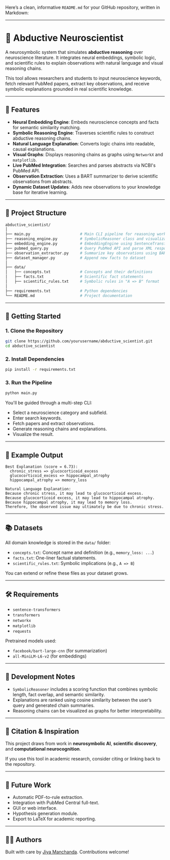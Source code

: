 Here’s a clean, informative `README.md` for your GitHub repository, written in Markdown:

---

# 🧠 Abductive Neuroscientist

A neurosymbolic system that simulates **abductive reasoning** over neuroscience literature. It integrates neural embeddings, symbolic logic, and scientific rules to explain observations with natural language and visual reasoning chains.

This tool allows researchers and students to input neuroscience keywords, fetch relevant PubMed papers, extract key observations, and receive symbolic explanations grounded in real scientific knowledge.

---

## 🧩 Features

- **Neural Embedding Engine**: Embeds neuroscience concepts and facts for semantic similarity matching.
- **Symbolic Reasoning Engine**: Traverses scientific rules to construct abductive reasoning chains.
- **Natural Language Explanation**: Converts logic chains into readable, causal explanations.
- **Visual Graphs**: Displays reasoning chains as graphs using `NetworkX` and `matplotlib`.
- **Live PubMed Integration**: Searches and parses abstracts via NCBI's PubMed API.
- **Observation Extraction**: Uses a BART summarizer to derive scientific observations from abstracts.
- **Dynamic Dataset Updates**: Adds new observations to your knowledge base for iterative learning.

---

## 📁 Project Structure

```bash
abductive_scientist/
│
├── main.py                      # Main CLI pipeline for reasoning workflow
├── reasoning_engine.py          # SymbolicReasoner class and visualization
├── embedding_engine.py          # EmbeddingEngine using SentenceTransformers
├── pubmed_query.py              # Query PubMed API and parse XML responses
├── observation_extractor.py     # Summarize key observations using BART
├── dataset_manager.py           # Append new facts to dataset
│
├── data/
│   ├── concepts.txt             # Concepts and their definitions
│   ├── facts.txt                # Scientific fact statements
│   ├── scientific_rules.txt     # Symbolic rules in "A => B" format
│
├── requirements.txt             # Python dependencies
└── README.md                    # Project documentation
```

---

## 🚀 Getting Started

### 1. Clone the Repository

```bash
git clone https://github.com/yourusername/abductive_scientist.git
cd abductive_scientist
```

### 2. Install Dependencies

```bash
pip install -r requirements.txt
```

### 3. Run the Pipeline

```bash
python main.py
```

You'll be guided through a multi-step CLI:
- Select a neuroscience category and subfield.
- Enter search keywords.
- Fetch papers and extract observations.
- Generate reasoning chains and explanations.
- Visualize the result.

---

## 🧠 Example Output

```
Best Explanation (score = 6.73):
  chronic_stress => glucocorticoid_excess
  glucocorticoid_excess => hippocampal_atrophy
  hippocampal_atrophy => memory_loss

Natural Language Explanation:
Because chronic stress, it may lead to glucocorticoid excess.
Because glucocorticoid excess, it may lead to hippocampal atrophy.
Because hippocampal atrophy, it may lead to memory loss.
Therefore, the observed issue may ultimately be due to chronic stress.
```

---

## 📚 Datasets

All domain knowledge is stored in the `data/` folder:
- `concepts.txt`: Concept name and definition (e.g., `memory_loss: ...`)
- `facts.txt`: One-liner factual statements.
- `scientific_rules.txt`: Symbolic implications (e.g., `A => B`)

You can extend or refine these files as your dataset grows.

---

## 🛠 Requirements

- `sentence-transformers`
- `transformers`
- `networkx`
- `matplotlib`
- `requests`

Pretrained models used:
- `facebook/bart-large-cnn` (for summarization)
- `all-MiniLM-L6-v2` (for embeddings)

---

## 🧪 Development Notes

- `SymbolicReasoner` includes a scoring function that combines symbolic length, fact overlap, and semantic similarity.
- Explanations are ranked using cosine similarity between the user’s query and generated chain summaries.
- Reasoning chains can be visualized as graphs for better interpretability.

---

## 📖 Citation & Inspiration

This project draws from work in **neurosymbolic AI**, **scientific discovery**, and **computational neurocognition**.

If you use this tool in academic research, consider citing or linking back to the repository.

---

## 🧬 Future Work

- Automatic PDF-to-rule extraction.
- Integration with PubMed Central full-text.
- GUI or web interface.
- Hypothesis generation module.
- Export to LaTeX for academic reporting.

---

## 🧑‍💻 Authors

Built with care by [Jiya Manchanda](https://github.com/jiya-manchanda). Contributions welcome!
